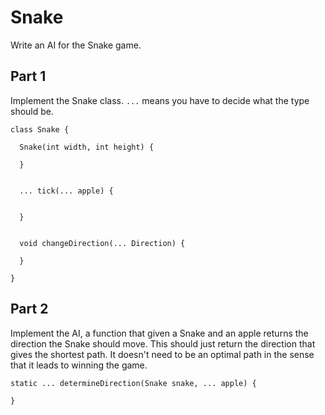 # Snake

Write an AI for the Snake game.

## Part 1

Implement the Snake class. `...` means you have to decide what the type should be.

```
class Snake {

  Snake(int width, int height) {

  }


  ... tick(... apple) {


  }


  void changeDirection(... Direction) {
    
  }

}
```

## Part 2
Implement the AI, a function that given a Snake and an apple returns the direction the Snake should move. This should just return the direction that gives the shortest path. It doesn't need to be an optimal path in the sense that it leads to winning the game.

```
static ... determineDirection(Snake snake, ... apple) {
  
}
```